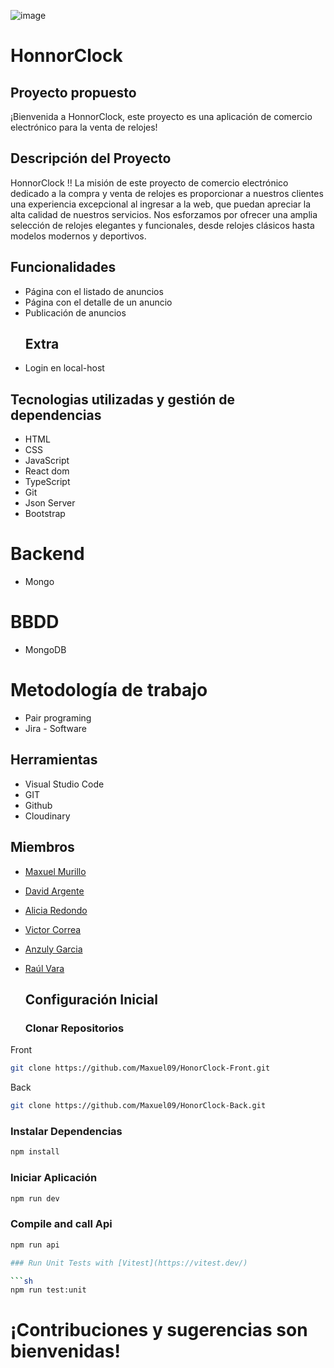 ![image](https://github.com/Maxuel09/HonorClock-Front/assets/148530687/3aa11cc0-3973-4dc3-9ba7-732d94336f51)
# HonnorClock 

## Proyecto propuesto 

¡Bienvenida a HonnorClock, este proyecto es una aplicación de comercio electrónico para la venta de relojes!

## Descripción del Proyecto

HonnorClock !! La misión de este proyecto de comercio electrónico dedicado a la compra y venta de relojes es proporcionar a nuestros clientes una experiencia excepcional al ingresar a la web, que puedan apreciar la alta calidad de nuestros servicios. Nos esforzamos por ofrecer una amplia selección de relojes elegantes y funcionales, desde relojes clásicos hasta modelos modernos y deportivos.

## Funcionalidades
- Página con el listado de anuncios
- Página con el detalle de un anuncio
- Publicación de anuncios
  ## Extra
- Login en local-host

## Tecnologias utilizadas y gestión de dependencias  
- HTML
- CSS
- JavaScript
- React dom
- TypeScript
- Git
- Json Server
- Bootstrap
# Backend
- Mongo
# BBDD
- MongoDB
# Metodología de trabajo
- Pair programing
- Jira - Software
    
## Herramientas
- Visual Studio Code
- GIT
- Github
- Cloudinary
  
## Miembros

- [Maxuel Murillo](https://github.com/Maxuel09)
- [David Argente](https://github.com/Davvidar)
- [Alicia Redondo](https://github.com/Aliciared7)
- [Victor Correa](https://github.com/VICTOR-M8)
- [Anzuly Garcia](https://github.com/yluzna)
- [Raúl Vara](https://github.com/RvaraG)
  
  ## Configuración Inicial
  ### Clonar Repositorios
Front
```sh
git clone https://github.com/Maxuel09/HonorClock-Front.git
```
Back
```sh
git clone https://github.com/Maxuel09/HonorClock-Back.git
```
### Instalar Dependencias 
```sh
npm install
```
### Iniciar Aplicación
```sh
npm run dev
```


### Compile and call Api

```sh
npm run api

### Run Unit Tests with [Vitest](https://vitest.dev/)

```sh
npm run test:unit
```

 # ¡Contribuciones y sugerencias son bienvenidas!


